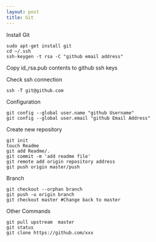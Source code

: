 ```yaml
---
layout: post
title: Git
---
```


Install Git
```
sudo apt-get install git
cd ~/.ssh
ssh-keygen -t rsa -C "github email address"
```
Copy id_rsa.pub contents to github ssh keys

Check ssh connection
<pre><code>ssh -T git@github.com</code></pre>

Configuration
<pre><code>git config --global user.name "github Username"
git config --global user.email "github Email Address" 
</code></pre>

Create new repository
<pre><code>git init
touch Readme
git add Readme/.
git commit -m 'add readme file'
git remote add origin repository address
git push origin master/push
</code></pre>

Branch
<pre><code>git checkout --orphan branch
git push -u origin branch
git checkout master #Change back to master 
</code></pre>

Other Commands
<pre><code>git pull upstream  master
git status
git clone https://github.com/xxx
</code></pre>
